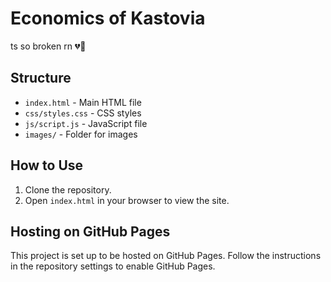# Economics of Kastovia

ts so broken rn 💔🥀

## Structure

- `index.html` - Main HTML file
- `css/styles.css` - CSS styles
- `js/script.js` - JavaScript file
- `images/` - Folder for images

## How to Use

1. Clone the repository.
2. Open `index.html` in your browser to view the site.

## Hosting on GitHub Pages

This project is set up to be hosted on GitHub Pages. Follow the instructions in the repository settings to enable GitHub Pages. 

